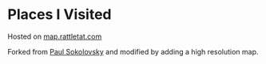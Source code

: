 # Places I Visited

Hosted on [map.rattletat.com](https://map.rattletat.com)

Forked from [Paul Sokolovsky](https://github.com/pfalcon/visited_places) and modified by adding a high resolution map.
